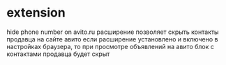 # extension
hide phone number on avito.ru
расширение позволяет скрыть контакты продавца на сайте авито
если расширение установлено и включено в настройках браузера, 
то при просмотре объявлений на авито блок с контактами продавца будет скрыт
